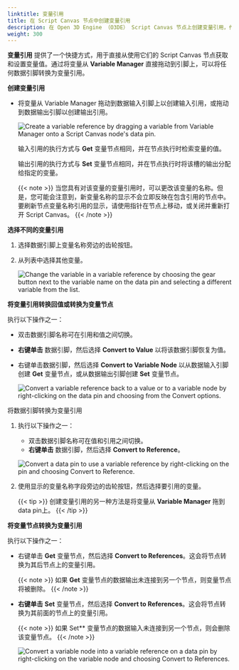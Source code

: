 ```yaml
---
linktitle: 变量引用
title: 在 Script Canvas 节点中创建变量引用
description: 在 Open 3D Engine （O3DE） Script Canvas 节点上创建变量引用，作为获取或设置变量值的快捷方式。
weight: 300
---
```


**变量引用** 提供了一个快捷方式，用于直接从使用它们的 Script Canvas 节点获取和设置变量值。通过将变量从 **Variable Manager** 直接拖动到引脚上，可以将任何数据引脚转换为变量引用。

**创建变量引用**

* 将变量从 Variable Manager 拖动到数据输入引脚上以创建输入引用，或拖动到数据输出引脚以创建输出引用。

    ![Create a variable reference by dragging a variable from Variable Manager onto a Script Canvas node's data pin.](/images/user-guide/scripting/script-canvas/variable-reference-create.gif)

    输入引用的执行方式与 **Get** 变量节点相同，并在节点执行时检索变量的值。

    输出引用的执行方式与 **Set** 变量节点相同，并在节点执行时将该槽的输出分配给指定的变量。

    {{< note >}}
当您具有对该变量的变量引用时，可以更改该变量的名称。但是，您可能会注意到，新变量名称的显示不会立即反映在包含引用的节点中。要刷新节点变量名称引用的显示，请使用指针在节点上移动，或关闭并重新打开 Script Canvas。
    {{< /note >}}

**选择不同的变量引用**

1. 选择数据引脚上变量名称旁边的齿轮按钮。

1. 从列表中选择其他变量。

    ![Change the variable in a variable reference by choosing the gear button next to the variable name on the data pin and selecting a different variable from the list.](/images/user-guide/scripting/script-canvas/variable-reference-change.png)

**将变量引用转换回值或转换为变量节点**

执行以下操作之一：

* 双击数据引脚名称可在引用和值之间切换。
* **右键单击** 数据引脚，然后选择 **Convert to Value** 以将该数据引脚恢复为值。
* 右键单击数据引脚，然后选择 **Convert to Variable Node** 以从数据输入引脚创建 **Get** 变量节点，或从数据输出引脚创建 **Set** 变量节点。

    ![Convert a variable reference back to a value or to a variable node by right-clicking on the data pin and choosing from the Convert options.](/images/user-guide/scripting/script-canvas/variable-reference-convert-back.gif)

将数据引脚转换为变量引用

1. 执行以下操作之一：
   * 双击数据引脚名称可在值和引用之间切换。
   * **右键单击** 数据引脚，然后选择 **Convert to Reference**。

    ![Convert a data pin to use a variable reference by right-clicking on the pin and choosing Convert to Reference.](/images/user-guide/scripting/script-canvas/variable-reference-convert-pin.png)

1. 使用显示的变量名称字段旁边的齿轮按钮，然后选择要引用的变量。

    {{< tip >}}
创建变量引用的另一种方法是将变量从 **Variable Manager** 拖到 data pin上。
    {{< /tip >}}

**将变量节点转换为变量引用**

执行以下操作之一：

* 右键单击 **Get** 变量节点，然后选择 **Convert to References**。这会将节点转换为其后节点上的变量引用。

    {{< note >}}
如果 **Get** 变量节点的数据输出未连接到另一个节点，则变量节点将被删除。
    {{< /note >}}

* **右键单击** **Set** 变量节点，然后选择 **Convert to References**。这会将节点转换为其前面的节点上的变量引用。

    {{< note >}}
如果 Set** 变量节点的数据输入未连接到另一个节点，则会删除该变量节点。
    {{< /note >}}

    ![Convert a variable node into a variable reference on a data pin by right-clicking on the variable node and choosing Convert to References.](/images/user-guide/scripting/script-canvas/variable-reference-convert-variable-node.gif)
